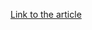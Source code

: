 [Link to the article](https://www.akamai.com/blog/security/brazil-targeted-by-phishing-scam-harnessing-covid-19-fears)
